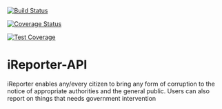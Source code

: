 [![Build Status](https://travis-ci.com/LordUche/iReporter.svg?branch=master)](https://travis-ci.com/LordUche/iReporter)

[![Coverage Status](https://coveralls.io/repos/github/LordUche/iReporter-API/badge.svg?branch=master)](https://coveralls.io/github/LordUche/iReporter-API?branch=master)

[![Test Coverage](https://api.codeclimate.com/v1/badges/054a641313d6e835b289/test_coverage)](https://codeclimate.com/github/LordUche/iReporter-API/test_coverage)

# iReporter-API
iReporter enables any/every citizen to bring any form of corruption to the notice of appropriate authorities and the general public. Users can also report on things that needs government intervention
